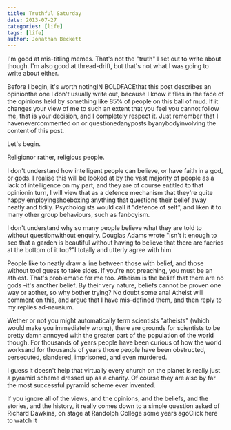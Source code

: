 ```yaml
---
title: Truthful Saturday
date: 2013-07-27
categories: [life]
tags: [life]
author: Jonathan Beckett
---
```


I'm good at mis-titling memes. That's not the "truth" I set out to write about though. I'm also good at thread-drift, but that's not what I was going to write about either.

Before I begin, it's worth notingIN BOLDFACEthat this post describes an opinionthe one I don't usually write out, because I know it flies in the face of the opinions held by something like 85% of people on this ball of mud. If it changes your view of me to such an extent that you feel you cannot follow me, that is your decision, and I completely respect it. Just remember that I havenevercommented on or questionedanyposts byanybodyinvolving the content of this post.

Let's begin.

Religionor rather, religious people.

I don't understand how intelligent people can believe, or have faith in a god, or gods. I realise this will be looked at by the vast majority of people as a lack of intelligence on my part, and they are of course entitled to that opinionin turn, I will view that as a defence mechanism that they're quite happy employingshoeboxing anything that questions their belief away neatly and tidily. Psychologists would call it "defence of self", and liken it to many other group behaviours, such as fanboyism.

I don't understand why so many people believe what they are told to without questionwithout enquiry. Douglas Adams wrote "isn't it enough to see that a garden is beautiful without having to believe that there are faeries at the bottom of it too?"I totally and utterly agree with him.

People like to neatly draw a line between those with belief, and those without tooI guess to take sides. If you're not preaching, you must be an athiest. That's problematic for me too. Atheism is the belief that there are no gods -it's another belief. By their very nature, beliefs cannot be proven one way or aother, so why bother trying? No doubt some anal Atheist will comment on this, and argue that I have mis-defined them, and then reply to my replies ad-nausium.

Wether or not you might automatically term scientists "atheists" (which would make you immediately wrong), there are grounds for scientists to be pretty damn annoyed with the greater part of the population of the world though. For thousands of years people have been curious of how the world worksand for thousands of years those people have been obstructed, persecuted, slandered, imprisoned, and even murdered.

I guess it doesn't help that virtually every church on the planet is really just a pyramid scheme dressed up as a charity. Of course they are also by far the most successful pyramid scheme ever invented.

If you ignore all of the views, and the opinions, and the beliefs, and the stories, and the history, it really comes down to a simple question asked of Richard Dawkins, on stage at Randolph College some years agoClick here to watch it